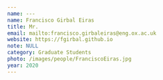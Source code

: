 ```yaml
---
name: ---
name: Francisco Girbal Eiras
title: Mr.
email: mailto:francisco.girbaleiras@eng.ox.ac.uk
website: https://fgirbal.github.io
note: NULL
category: Graduate Students
photo: /images/people/FranciscoEiras.jpg
year: 2020
---
```

